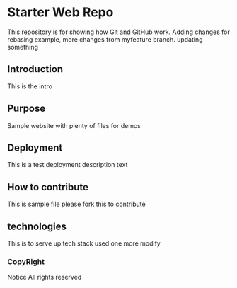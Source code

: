 # Starter Web Repo

This repository is for showing how Git and GitHub work. Adding changes for rebasing example, more changes from myfeature branch.
updating something


## Introduction

This is the intro

## Purpose

Sample website with plenty of files for demos

## Deployment

This is a test deployment description text

## How to contribute

This is sample file please fork this to contribute

## technologies

This is to serve up tech stack used
one more modify

### CopyRight

Notice All rights reserved
